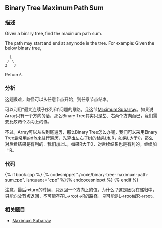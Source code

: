 ## Binary Tree Maximum Path Sum


### 描述

Given a binary tree, find the maximum path sum.

The path may start and end at any node in the tree.
For example:
Given the below binary tree,

```
  1
 / \
2   3
```

Return `6`.


### 分析

这题很难，路径可以从任意节点开始，到任意节点结束。

可以利用“最大连续子序列和”问题的思路，见这节[Maximum Subarray](maximum-subarray.md)。如果说Array只有一个方向的话，那么Binary Tree其实只是左、右两个方向而已，我们需要比较两个方向上的值。

不过，Array可以从头到尾遍历，那么Binary Tree怎么办呢，我们可以采用Binary Tree最常用的dfs来进行遍历。先算出左右子树的结果L和R，如果L大于0，那么对后续结果是有利的，我们加上L，如果R大于0，对后续结果也是有利的，继续加上R。


### 代码

{% if book.cpp %}
  {% codesnippet "./code/binary-tree-maximum-path-sum.cpp", language="cpp" %}{% endcodesnippet %}
{% endif %}


注意，最后return的时候，只返回一个方向上的值，为什么？这是因为在递归中，只能向父节点返回，不可能存在L->root->R的路径，只可能是L->root或R->root。


### 相关题目


* [Maximum Subarray](maximum-subarray.md)
